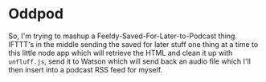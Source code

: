 # Oddpod

So, I'm trying to mashup a Feeldy-Saved-For-Later-to-Podcast thing. IFTTT's in the middle sending the saved for later stuff one thing at a time to this little node app which will retrieve the HTML and clean it up with `unfluff.js`, send it to Watson which will send back an audio file which I'll then insert into a podcast RSS feed for myself.
